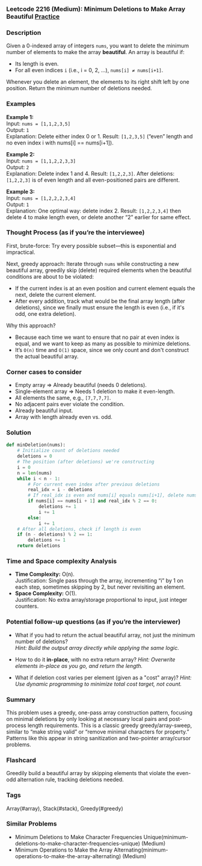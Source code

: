 ### Leetcode 2216 (Medium): Minimum Deletions to Make Array Beautiful [Practice](https://leetcode.com/problems/minimum-deletions-to-make-array-beautiful)

### Description  
Given a 0-indexed array of integers `nums`, you want to delete the minimum number of elements to make the array **beautiful**. An array is beautiful if:
- Its length is even.
- For all even indices `i` (i.e., i = 0, 2, ...), `nums[i] ≠ nums[i+1]`.

Whenever you delete an element, the elements to its right shift left by one position. Return the minimum number of deletions needed.

### Examples  

**Example 1:**  
Input: `nums = [1,1,2,3,5]`  
Output: `1`  
Explanation: Delete either index 0 or 1. Result: `[1,2,3,5]` (“even” length and no even index i with nums[i] == nums[i+1]).

**Example 2:**  
Input: `nums = [1,1,2,2,3,3]`  
Output: `2`  
Explanation: Delete index 1 and 4. Result: `[1,2,2,3]`. After deletions: `[1,2,2,3]` is of even length and all even-positioned pairs are different.

**Example 3:**  
Input: `nums = [1,2,2,2,3,4]`  
Output: `1`  
Explanation: One optimal way: delete index 2. Result: `[1,2,2,3,4]` then delete 4 to make length even, or delete another “2” earlier for same effect.


### Thought Process (as if you’re the interviewee)  
First, brute-force: Try every possible subset—this is exponential and impractical.

Next, greedy approach: Iterate through `nums` while constructing a new beautiful array, greedily skip (delete) required elements when the beautiful conditions are about to be violated:
- If the current index is at an even position and current element equals the next, delete the current element.
- After every addition, track what would be the final array length (after deletions), since we finally must ensure the length is even (i.e., if it's odd, one extra deletion).

Why this approach?
- Because each time we want to ensure that no pair at even index is equal, and we want to keep as many as possible to minimize deletions.
- It’s `O(n)` time and `O(1)` space, since we only count and don't construct the actual beautiful array.


### Corner cases to consider  
- Empty array ⇒ Already beautiful (needs 0 deletions).
- Single-element array ⇒ Needs 1 deletion to make it even-length.
- All elements the same, e.g., `[7,7,7,7]`.
- No adjacent pairs ever violate the condition.
- Already beautiful input.
- Array with length already even vs. odd.


### Solution

```python
def minDeletion(nums):
    # Initialize count of deletions needed
    deletions = 0
    # The position (after deletions) we're constructing
    i = 0
    n = len(nums)
    while i < n - 1:
        # For current even index after previous deletions
        real_idx = i - deletions
        # If real_idx is even and nums[i] equals nums[i+1], delete nums[i]
        if nums[i] == nums[i + 1] and real_idx % 2 == 0:
            deletions += 1
            i += 1
        else:
            i += 1
    # After all deletions, check if length is even
    if (n - deletions) % 2 == 1:
        deletions += 1
    return deletions
```

### Time and Space complexity Analysis  

- **Time Complexity:** O(n).  
  Justification: Single pass through the array, incrementing “i” by 1 on each step, sometimes skipping by 2, but never revisiting an element.
- **Space Complexity:** O(1).  
  Justification: No extra array/storage proportional to input, just integer counters.


### Potential follow-up questions (as if you’re the interviewer)  

- What if you had to return the actual beautiful array, not just the minimum number of deletions?  
  *Hint: Build the output array directly while applying the same logic.*

- How to do it **in-place**, with no extra return array?
  *Hint: Overwrite elements in-place as you go, and return the length.*

- What if deletion cost varies per element (given as a "cost" array)?
  *Hint: Use dynamic programming to minimize total cost target, not count.*


### Summary
This problem uses a greedy, one-pass array construction pattern, focusing on minimal deletions by only looking at necessary local pairs and post-process length requirements. This is a classic greedy greedy/array-sweep, similar to “make string valid” or “remove minimal characters for property.” Patterns like this appear in string sanitization and two-pointer array/cursor problems.


### Flashcard
Greedily build a beautiful array by skipping elements that violate the even-odd alternation rule, tracking deletions needed.

### Tags
Array(#array), Stack(#stack), Greedy(#greedy)

### Similar Problems
- Minimum Deletions to Make Character Frequencies Unique(minimum-deletions-to-make-character-frequencies-unique) (Medium)
- Minimum Operations to Make the Array Alternating(minimum-operations-to-make-the-array-alternating) (Medium)